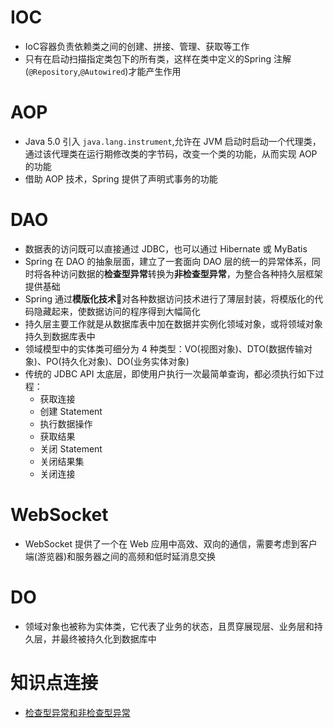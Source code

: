 # IOC



- IoC容器负责依赖类之间的创建、拼接、管理、获取等工作
- 只有在启动扫描指定类包下的所有类，这样在类中定义的Spring 注解(`@Repository`,`@Autowired`)才能产生作用



# AOP

- Java 5.0 引入 `java.lang.instrument`,允许在 JVM 启动时启动一个代理类，通过该代理类在运行期修改类的字节码，改变一个类的功能，从而实现 AOP 的功能
- 借助 AOP 技术，Spring 提供了声明式事务的功能

# DAO

- 数据表的访问既可以直接通过 JDBC，也可以通过 Hibernate 或 MyBatis
- Spring 在 DAO 的抽象层面，建立了一套面向 DAO 层的统一的异常体系，同时将各种访问数据的**检查型异常**转换为**非检查型异常**，为整合各种持久层框架提供基础
- Spring 通过**模版化技术**🤔对各种数据访问技术进行了薄层封装，将模版化的代码隐藏起来，使数据访问的程序得到大幅简化
- 持久层主要工作就是从数据库表中加在数据并实例化领域对象，或将领域对象持久到数据库表中
- 领域模型中的实体类可细分为 4 种类型：VO(视图对象)、DTO(数据传输对象)、PO(持久化对象)、DO(业务实体对象)
- 传统的 JDBC API 太底层，即使用户执行一次最简单查询，都必须执行如下过程：
	- 获取连接
	- 创建 Statement
	- 执行数据操作
	- 获取结果
	- 关闭 Statement
	- 关闭结果集
	- 关闭连接

# WebSocket

- WebSocket 提供了一个在 Web 应用中高效、双向的通信，需要考虑到客户端(游览器)和服务器之间的高频和低时延消息交换



# DO

- 领域对象也被称为实体类，它代表了业务的状态，且贯穿展现层、业务层和持久层，并最终被持久化到数据库中

# 知识点连接

- [检查型异常和非检查型异常](https://www.cnblogs.com/tjudzj/p/7053980.html)

